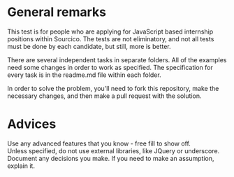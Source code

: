# General remarks

This test is for people who are applying for JavaScript based internship positions within Sourcico. The tests are not eliminatory, and not all tests must be done by each candidate, but still, more is better.

There are several independent tasks in separate folders. All of the examples need some changes in order to work as specified. The specification for every task is in the readme.md file within each folder.

In order to solve the problem, you'll need to fork this repository, make the necessary changes, and then make a pull request with the solution.

# Advices
Use any advanced features that you know - free fill to show off.  
Unless specified, do not use external libraries, like JQuery or underscore.  
Document any decisions you make. If you need to make an assumption, explain it.  